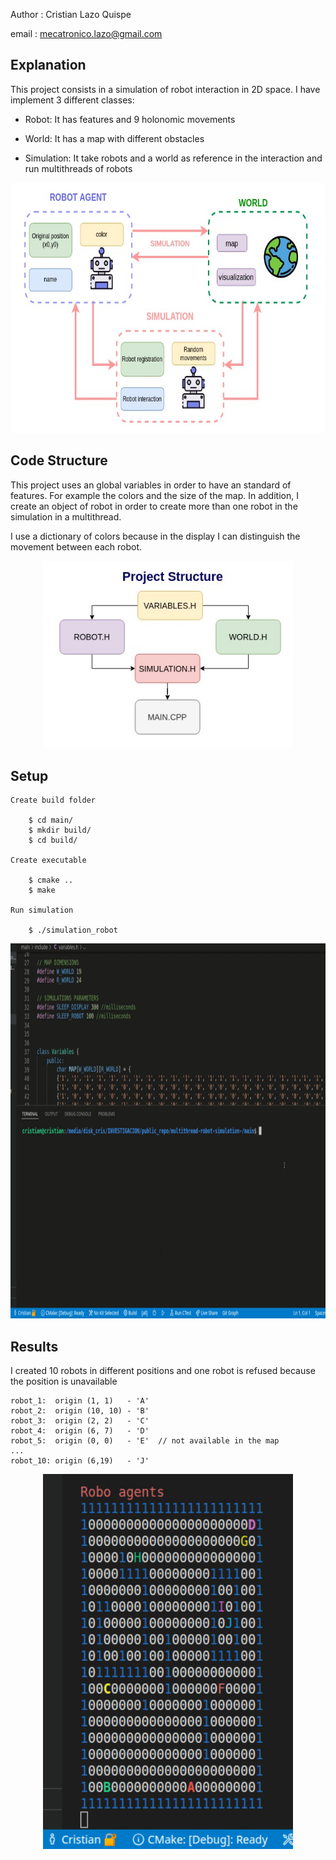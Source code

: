 Author : Cristian Lazo Quispe

email  : mecatronico.lazo@gmail.com


## Explanation

This project consists in a simulation of robot interaction in 2D space. I have implement 3 different classes:
- Robot: It has features and 9 holonomic movements 

- World: It has a map with different obstacles

- Simulation: It take robots and a world as reference in the interaction and run multithreads of robots

<p align="center">
    <img src="results/Robo agents explanation.jpeg" 
     width="600" height="400"/>
</p>


## Code Structure

This project uses an global variables in order to have an standard of features. For example the colors and the size of the map. In addition, I create an object of robot in order to create more than one robot in the simulation in a multithread.

I use a dictionary of colors because in the display I can distinguish the movement between each robot.

<p align="center">
    <img src="results/code structure.jpeg" 
     width="400" height="300"/>
</p>


## Setup

    Create build folder 

        $ cd main/
        $ mkdir build/
        $ cd build/

    Create executable

        $ cmake ..
        $ make

    Run simulation

        $ ./simulation_robot

<p align="center">
    <img src="results/setup_tutorial.gif" 
     width="800" height="600"/>
</p>



## Results

I created 10 robots in different positions and one robot is refused because the position is unavailable

    robot_1:  origin (1, 1)   - 'A'
    robot_2:  origin (10, 10) - 'B'
    robot_3:  origin (2, 2)   - 'C'
    robot_4:  origin (6, 7)   - 'D'
    robot_5:  origin (0, 0)   - 'E'  // not available in the map
    ...
    robot_10: origin (6,19)   - 'J'

<p align="center">
    <img src="results/simulacion_multithread.gif" 
     width="400" height="600"/>
</p>

